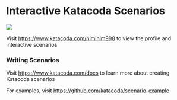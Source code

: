 # Interactive Katacoda Scenarios

[![](http://shields.katacoda.com/katacoda/niminim998/count.svg)](https://www.katacoda.com/niminim998 "Get your profile on Katacoda.com")

Visit https://www.katacoda.com/niminim998 to view the profile and interactive scenarios

### Writing Scenarios
Visit https://www.katacoda.com/docs to learn more about creating Katacoda scenarios

For examples, visit https://github.com/katacoda/scenario-example

